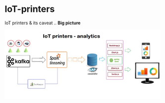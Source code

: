 # IoT-printers
IoT printers &amp; its caveat ..
**Big picture**
<p align="center">
  <img src="iot-printers.jpg"/>
</p>